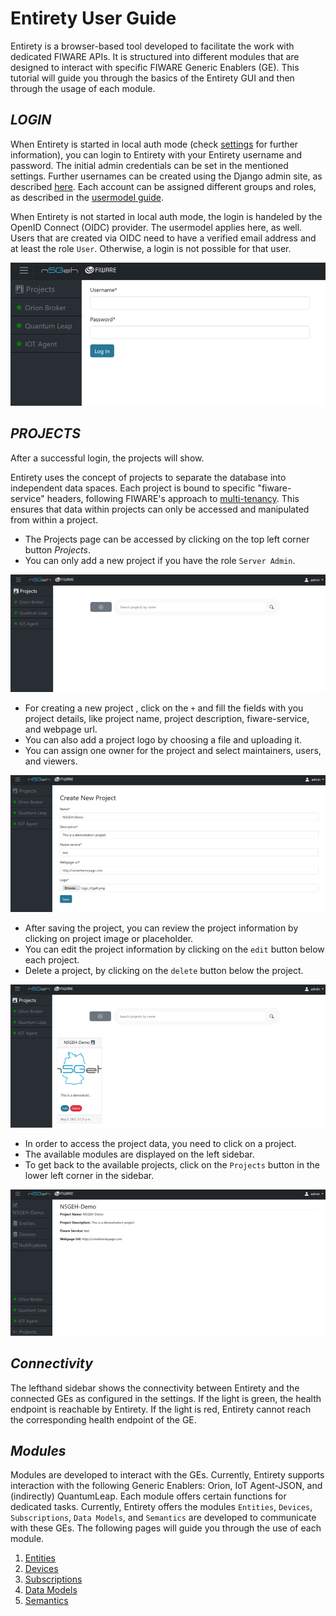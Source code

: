 # Entirety User Guide

Entirety is a browser-based tool developed to facilitate the work with dedicated FIWARE APIs. It is structured into different modules that are designed to interact with specific FIWARE Generic Enablers (GE). This tutorial will guide you through the basics of the Entirety GUI and then through the usage of each module.


##	*LOGIN*

When Entirety is started in local auth mode (check [settings](../docs/SETTINGS.md) for further information), you can login to Entirety with your Entirety username and password. The initial admin credentials can be set in the mentioned settings. Further usernames can be created using the Django admin site, as described [here](../docs/USERMODEL.md#local-authentication). Each account can be assigned different groups and roles, as described in the [usermodel guide](/docs/USERMODEL.md).

When Entirety is not started in local auth mode, the login is handeled by the OpenID Connect (OIDC) provider. The usermodel applies here, as well. Users that are created via OIDC need to have a verified email address and at least the role `User`. Otherwise, a login is not possible for that user.


![Login window](GUI_TUTORIALS/images/image.png)



## *PROJECTS*

After a successful login, the projects will show.

Entirety uses the concept of projects to separate the database into independent data spaces. Each project is bound to specific "fiware-service" headers, following FIWARE's approach to [multi-tenancy](https://fiware-orion.readthedocs.io/en/latest/orion-api.html#multi-tenancy). This ensures that data within projects can only be accessed and manipulated from within a project.
-	The Projects page can be accessed by clicking on the top left corner button *Projects*.
-	You can only add a new project if you have the role `Server Admin`.

![Blank project overview](GUI_TUTORIALS/images/image-1.png)

-	For creating a new project , click on the `+` and fill the fields with you project details, like project name, project description, fiware-service, and webpage url.
-	You can also add a project logo by choosing a file and uploading it.
-	You can assign one owner for the project and select maintainers, users, and viewers.

![Create new project](GUI_TUTORIALS/images/image-2.png)

-	After saving the project, you can review the project information by clicking on project image or placeholder.
-	You can edit the project information by clicking on the `edit` button below each project.
-   Delete a project, by clicking on the `delete` button below the project.

![Project overview with demo project](GUI_TUTORIALS/images/image-3.png)

-	In order to access the project data, you need to click on a project.
-   The available modules are displayed on the left sidebar.
-   To get back to the available projects, click on the `Projects` button in the lower left corner in the sidebar.

![Project details](GUI_TUTORIALS/images/image-4.png)


## *Connectivity*

The lefthand sidebar shows the connectivity between Entirety and the connected GEs as configured in the settings. If the light is green, the health endpoint is reachable by Entirety. If the light is red, Entirety cannot reach the corresponding health endpoint of the GE.


## *Modules*
Modules are developed to interact with the GEs. Currently, Entirety supports interaction with the following Generic Enablers: Orion, IoT Agent-JSON, and (indirectly) QuantumLeap. Each module offers certain functions for dedicated tasks. Currently, Entirety offers the modules `Entities`, `Devices`, `Subscriptions`, `Data Models`, and `Semantics` are developed to communicate with these GEs.
The following pages will guide you through the use of each module.

1. [Entities](GUI_TUTORIALS/ENTITIES.md)
2. [Devices](GUI_TUTORIALS/DEVICES.md)
3. [Subscriptions](GUI_TUTORIALS/SUBSCRIPTIONS.md)
4. [Data Models](./GUI_TUTORIALS/DATAMODELS.md)
5. [Semantics](./GUI_TUTORIALS/SEMANTICS.md)
